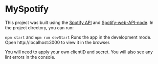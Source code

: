 # MySpotify
This project was built using the [Spotify API](https://developer.spotify.com/documentation/web-api) and [Spotify-web-API-node](https://github.com/thelinmichael/spotify-web-api-node).
In the project directory, you can run:

``npm start`` and ``npm run devStart``
Runs the app in the development mode.
Open http://localhost:3000 to view it in the browser.

You will need to apply your own clientID and secret.
You will also see any lint errors in the console.
